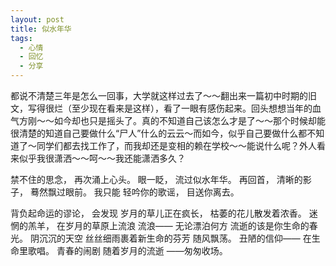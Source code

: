 ```yaml
---
layout: post
title: 似水年华
tags:
  - 心情
  - 回忆
  - 分享
---
```

都说不清楚三年是怎么一回事，大学就这样过去了～～翻出来一篇初中时期的旧文，写得很烂（至少现在看来是这样），看了一眼有感伤起来。回头想想当年的血气方刚～～如今却也只是摇头了。真的不知道自己该怎么才是了～～那个时候却能很清楚的知道自己要做什么“尸人”什么的云云～而如今，似乎自己要做什么都不知道了～同学们都去找工作了，而我却还是变相的赖在学校～～能说什么呢？外人看来似乎我很潇洒～～呵～～我还能潇洒多久？


 禁不住的思念，
 再次涌上心头。
 眼一眨，
 流过似水年华。
 再回首，
 清晰的影子，
 蓦然飘过眼前。
 我只能
 轻吟你的歌谣，
 目送你离去。

 背负起命运的谬论，
 会发现
 岁月的草儿正在疯长，
 枯萎的花儿散发着浓香。
 迷惘的羔羊，
 在岁月的草原上流浪
 流浪——
 无论漂泊何方
 流逝的该是你生命的春光。
 阴沉沉的天空
 丝丝细雨裹着新生命的芬芳
 随风飘荡。
 丑陋的信仰——
 在生命里歌唱。
 青春的闹剧
 随着岁月的流逝
 ——匆匆收场。
